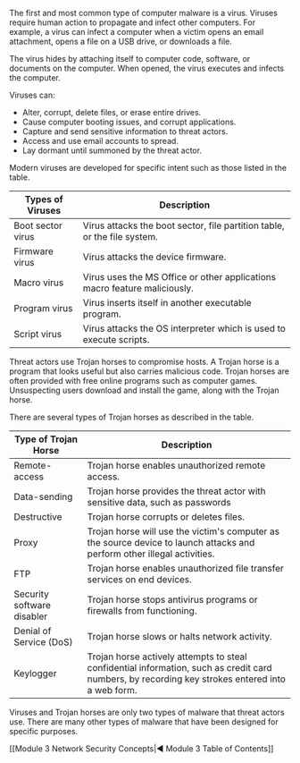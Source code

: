 The first and most common type of computer malware is a virus. Viruses require human action to propagate and infect other computers. For example, a virus can infect a computer when a victim opens an email attachment, opens a file on a USB drive, or downloads a file.

The virus hides by attaching itself to computer code, software, or documents on the computer. When opened, the virus executes and infects the computer.

Viruses can:

- Alter, corrupt, delete files, or erase entire drives.
- Cause computer booting issues, and corrupt applications.
- Capture and send sensitive information to threat actors.
- Access and use email accounts to spread.
- Lay dormant until summoned by the threat actor.

Modern viruses are developed for specific intent such as those listed in the table.

| **Types of Viruses** | **Description**                                                           |
| -------------------- | ------------------------------------------------------------------------- |
| Boot sector virus    | Virus attacks the boot sector, file partition table, or the file system.  |
| Firmware virus       | Virus attacks the device firmware.                                        |
| Macro virus          | Virus uses the MS Office or other applications macro feature maliciously. |
| Program virus        | Virus inserts itself in another executable program.                       |
| Script virus         | Virus attacks the OS interpreter which is used to execute scripts.        |

Threat actors use Trojan horses to compromise hosts. A Trojan horse is a program that looks useful but also carries malicious code. Trojan horses are often provided with free online programs such as computer games. Unsuspecting users download and install the game, along with the Trojan horse.

There are several types of Trojan horses as described in the table.

| **Type of Trojan Horse**   | **Description**                                                                                                                                  |
| -------------------------- | ------------------------------------------------------------------------------------------------------------------------------------------------ |
| Remote-access              | Trojan horse enables unauthorized remote access.                                                                                                 |
| Data-sending               | Trojan horse provides the threat actor with sensitive data, such as passwords                                                                    |
| Destructive                | Trojan horse corrupts or deletes files.                                                                                                          |
| Proxy                      | Trojan horse will use the victim's computer as the source device to launch attacks and perform other illegal activities.                         |
| FTP                        | Trojan horse enables unauthorized file transfer services on end devices.                                                                         |
| Security software disabler | Trojan horse stops antivirus programs or firewalls from functioning.                                                                             |
| Denial of Service (DoS)    | Trojan horse slows or halts network activity.                                                                                                    |
| Keylogger                  | Trojan horse actively attempts to steal confidential information, such as credit card numbers, by recording key strokes entered into a web form. |

Viruses and Trojan horses are only two types of malware that threat actors use. There are many other types of malware that have been designed for specific purposes.

[[Module 3 Network Security Concepts|◀ Module 3 Table of Contents]]